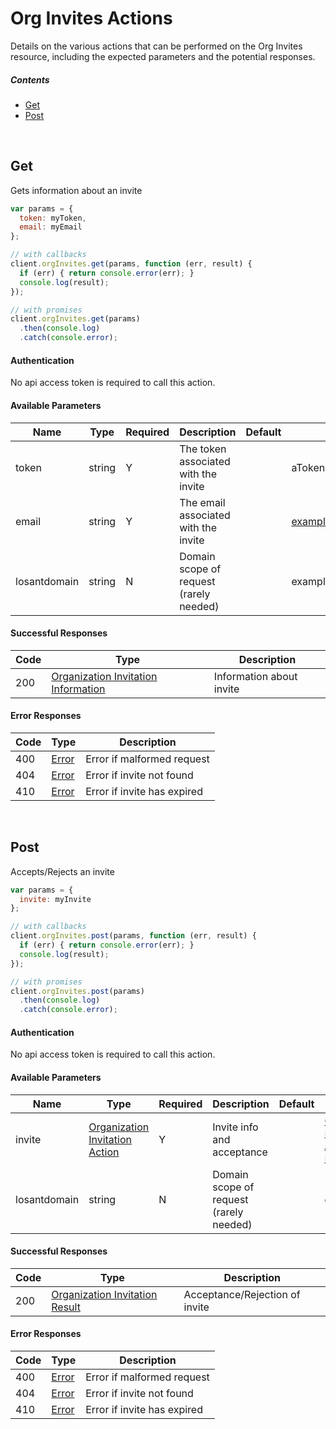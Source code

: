 # Org Invites Actions

Details on the various actions that can be performed on the
Org Invites resource, including the expected
parameters and the potential responses.

##### Contents

*   [Get](#get)
*   [Post](#post)

<br/>

## Get

Gets information about an invite

```javascript
var params = {
  token: myToken,
  email: myEmail
};

// with callbacks
client.orgInvites.get(params, function (err, result) {
  if (err) { return console.error(err); }
  console.log(result);
});

// with promises
client.orgInvites.get(params)
  .then(console.log)
  .catch(console.error);
```

#### Authentication
No api access token is required to call this action.

#### Available Parameters

| Name | Type | Required | Description | Default | Example |
| ---- | ---- | -------- | ----------- | ------- | ------- |
| token | string | Y | The token associated with the invite |  | aTokenString |
| email | string | Y | The email associated with the invite |  | example@example.com |
| losantdomain | string | N | Domain scope of request (rarely needed) |  | example.com |

#### Successful Responses

| Code | Type | Description |
| ---- | ---- | ----------- |
| 200 | [Organization Invitation Information](_schemas.md#organization-invitation-information) | Information about invite |

#### Error Responses

| Code | Type | Description |
| ---- | ---- | ----------- |
| 400 | [Error](_schemas.md#error) | Error if malformed request |
| 404 | [Error](_schemas.md#error) | Error if invite not found |
| 410 | [Error](_schemas.md#error) | Error if invite has expired |

<br/>

## Post

Accepts/Rejects an invite

```javascript
var params = {
  invite: myInvite
};

// with callbacks
client.orgInvites.post(params, function (err, result) {
  if (err) { return console.error(err); }
  console.log(result);
});

// with promises
client.orgInvites.post(params)
  .then(console.log)
  .catch(console.error);
```

#### Authentication
No api access token is required to call this action.

#### Available Parameters

| Name | Type | Required | Description | Default | Example |
| ---- | ---- | -------- | ----------- | ------- | ------- |
| invite | [Organization Invitation Action](_schemas.md#organization-invitation-action) | Y | Invite info and acceptance |  | [Organization Invitation Action Example](_schemas.md#organization-invitation-action-example) |
| losantdomain | string | N | Domain scope of request (rarely needed) |  | example.com |

#### Successful Responses

| Code | Type | Description |
| ---- | ---- | ----------- |
| 200 | [Organization Invitation Result](_schemas.md#organization-invitation-result) | Acceptance/Rejection of invite |

#### Error Responses

| Code | Type | Description |
| ---- | ---- | ----------- |
| 400 | [Error](_schemas.md#error) | Error if malformed request |
| 404 | [Error](_schemas.md#error) | Error if invite not found |
| 410 | [Error](_schemas.md#error) | Error if invite has expired |
